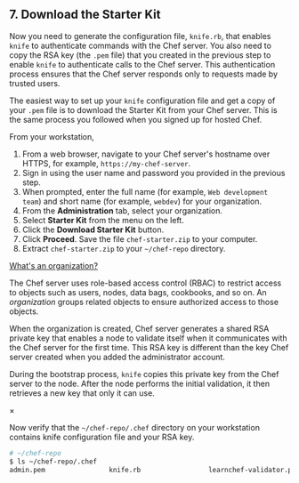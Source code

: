 ## 7. Download the Starter Kit

Now you need to generate the configuration file, <code class="file-path">knife.rb</code>, that enables `knife` to authenticate commands with the Chef server. You also need to copy the RSA key (the <code class="file-path">.pem</code> file) that you created in the previous step to enable `knife` to authenticate calls to the Chef server. This authentication process ensures that the Chef server responds only to requests made by trusted users.

The easiest way to set up your `knife` configuration file and get a copy of your <code class="file-path">.pem</code> file is to download the Starter Kit from your Chef server. This is the same process you followed when you signed up for hosted Chef.

From your workstation,

1. From a web browser, navigate to your Chef server's hostname over HTTPS, for example, `https://my-chef-server`.
1. Sign in using the user name and password you provided in the previous step.
1. When prompted, enter the full name (for example, `Web development team`) and short name (for example, `webdev`) for your organization.  
1. From the **Administration** tab, select your organization.
1. Select **Starter Kit** from the menu on the left.
1. Click the **Download Starter Kit** button.
1. Click **Proceed**. Save the file <code class="file-path">chef-starter.zip</code> to your computer.
1. Extract <code class="file-path">chef-starter.zip</code> to your <code class="file-path">~/chef-repo</code> directory.

<a class="help-button radius" href="#" data-reveal-id="org-help-modal">What's an organization?</a>

<div id="org-help-modal" class="reveal-modal" data-reveal aria-labelledby="modalTitle" aria-hidden="true" role="dialog">
  <p>The Chef server uses role-based access control (RBAC) to restrict access to objects such as users, nodes, data bags, cookbooks, and so on. An <em>organization</em> groups related objects to ensure authorized access to those objects.</p>

  <p>When the organization is created, Chef server generates a shared RSA private key that enables a node to validate itself when it communicates with the Chef server for the first time. This RSA key is different than the key Chef server created when you added the administrator account.</p>

  <p>During the bootstrap process, <code>knife</code> copies this private key from the Chef server to the node. After the node performs the initial validation, it then retrieves a new key that only it can use.</p>
  <a class="close-reveal-modal" aria-label="Close">&#215;</a>
</div>

Now verify that the <code class="file-path">~/chef-repo/.chef</code> directory on your workstation contains knife configuration file and your RSA key.

```bash
# ~/chef-repo
$ ls ~/chef-repo/.chef
admin.pem                knife.rb                 learnchef-validator.pem
```
